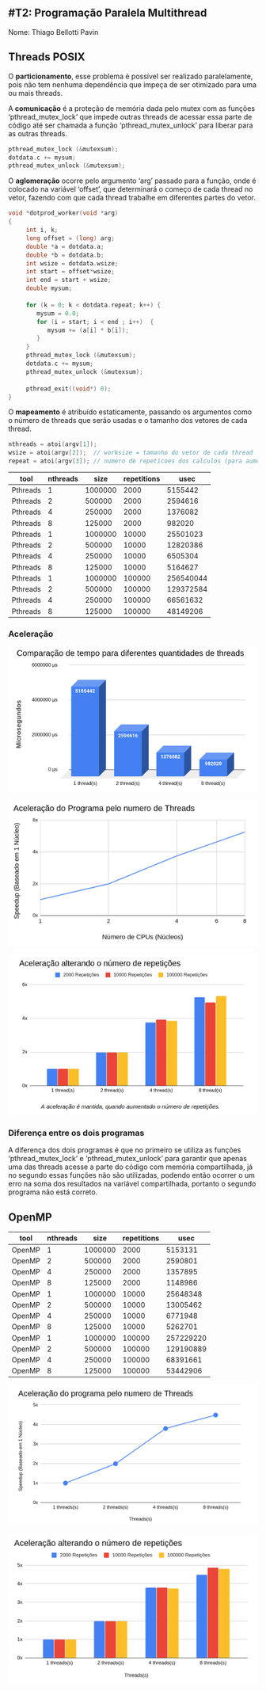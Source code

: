 #T2: Programação Paralela Multithread
-------------------------------------

Nome: Thiago Bellotti Pavin

## Threads POSIX

O **particionamento**, esse problema é possível ser realizado paralelamente, pois não tem nenhuma dependência que impeça de ser otimizado para uma ou mais threads.

A **comunicação** é a proteção de memória dada pelo mutex com as funções ‘pthread_mutex_lock’ que impede outras threads de acessar essa parte de código até ser chamada a função ‘pthread_mutex_unlock’ para liberar para as outras threads.
  
  ```c
  pthread_mutex_lock (&mutexsum);
  dotdata.c += mysum;
  pthread_mutex_unlock (&mutexsum);
  ```


O **aglomeração** ocorre pelo argumento ‘arg’ passado para a função, onde é colocado na variável ‘offset’, que determinará o começo de cada thread no vetor, fazendo com que cada thread trabalhe em diferentes partes do vetor.

  ```c
  void *dotprod_worker(void *arg)
  {
	   int i, k;
	   long offset = (long) arg;
	   double *a = dotdata.a;
	   double *b = dotdata.b;
	   int wsize = dotdata.wsize;
	   int start = offset*wsize;
	   int end = start + wsize;
	   double mysum;

	   for (k = 0; k < dotdata.repeat; k++) {
	      mysum = 0.0;
	      for (i = start; i < end ; i++)  {
	         mysum += (a[i] * b[i]);
	      }
	   }
	   pthread_mutex_lock (&mutexsum);
	   dotdata.c += mysum;
	   pthread_mutex_unlock (&mutexsum);

	   pthread_exit((void*) 0);
  }
  ```

O **mapeamento** é atribuído estaticamente, passando os argumentos como o número de threads que serão usadas e o tamanho dos vetores de cada thread.

  ```c
  nthreads = atoi(argv[1]); 
  wsize = atoi(argv[2]);  // worksize = tamanho do vetor de cada thread
  repeat = atoi(argv[3]); // numero de repeticoes dos calculos (para aumentar carga)
  ```

| tool     | nthreads | size    | repetitions | usec      | 
|----------|----------|---------|-------------|-----------| 
| Pthreads | 1        | 1000000 | 2000        | 5155442   | 
| Pthreads | 2        | 500000  | 2000        | 2594616   | 
| Pthreads | 4        | 250000  | 2000        | 1376082   | 
| Pthreads | 8        | 125000  | 2000        | 982020    | 
| Pthreads | 1        | 1000000 | 10000       | 25501023  | 
| Pthreads | 2        | 500000  | 10000       | 12820386  | 
| Pthreads | 4        | 250000  | 10000       | 6505304   | 
| Pthreads | 8        | 125000  | 10000       | 5164627   | 
| Pthreads | 1        | 1000000 | 100000      | 256540044 | 
| Pthreads | 2        | 500000  | 100000      | 129372584 | 
| Pthreads | 4        | 250000  | 100000      | 66561632  | 
| Pthreads | 8        | 125000  | 100000      | 48149206  | 


### Aceleração


![](/imagens/ImagemGraficoMicro.png)

![](/imagens/ImagemGraficoAcele.png)

![](/imagens/ImagemGraficoAceleRep.png)


### Diferença entre os dois programas 

A diferença dos dois programas é que no primeiro se utiliza as funções ‘pthread_mutex_lock’ e ‘pthread_mutex_unlock’ para garantir que apenas uma das threads acesse a parte do código com memória compartilhada, já no segundo essas funções não são utilizadas, podendo então ocorrer o um erro na soma dos resultados na variável compartilhada, portanto o segundo programa não está correto.



## OpenMP

| tool   | nthreads | size    | repetitions | usec      | 
|--------|----------|---------|-------------|-----------| 
| OpenMP | 1        | 1000000 | 2000        | 5153131   | 
| OpenMP | 2        | 500000  | 2000        | 2590801   | 
| OpenMP | 4        | 250000  | 2000        | 1357895   | 
| OpenMP | 8        | 125000  | 2000        | 1148986   | 
| OpenMP | 1        | 1000000 | 10000       | 25648348  | 
| OpenMP | 2        | 500000  | 10000       | 13005462  | 
| OpenMP | 4        | 250000  | 10000       | 6771948   | 
| OpenMP | 8        | 125000  | 10000       | 5262701   | 
| OpenMP | 1        | 1000000 | 100000      | 257229220 | 
| OpenMP | 2        | 500000  | 100000      | 129190889 | 
| OpenMP | 4        | 250000  | 100000      | 68391661  | 
| OpenMP | 8        | 125000  | 100000      | 53442906  | 

![](/imagens/ImagemGraficoAceleOPM.png)

![](/imagens/ImagemGraficoAceleOPMRep.png)

